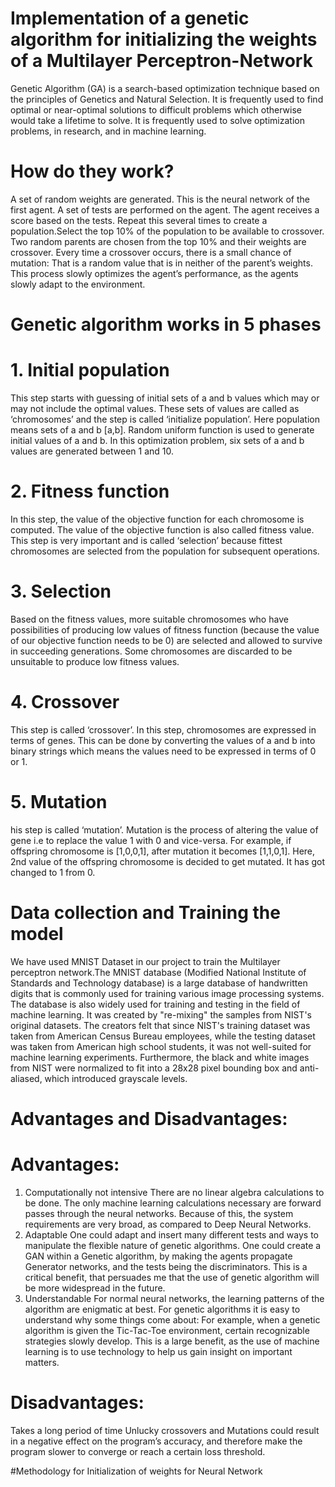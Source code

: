 # Implementation of a genetic algorithm for initializing the weights of a Multilayer Perceptron-Network

Genetic Algorithm (GA) is a search-based optimization technique based on the principles of Genetics and Natural Selection. It is frequently used to find optimal or near-optimal solutions to difficult problems which otherwise would take a lifetime to solve. It is frequently used to solve optimization problems, in research, and in machine learning.

# How do they work?

A set of random weights are generated. This is the neural network of the first agent. A set of tests are performed on the agent. The agent receives a score based on the tests. Repeat this several times to create a population.Select the top 10% of the population to be available to crossover. Two random parents are chosen from the top 10% and their weights are crossover. Every time a crossover occurs, there is a small chance of mutation: That is a random value that is in neither of the parent’s weights.
This process slowly optimizes the agent’s performance, as the agents slowly adapt to the environment.

# Genetic algorithm works in 5 phases
# 1. Initial population
This step starts with guessing of initial sets of a and b values which may or may not include the optimal values. These sets of values are called as ‘chromosomes’ and the step is called ‘initialize population’. Here population means sets of a and b [a,b]. Random uniform function is used to generate initial values of a and b. In this optimization problem, six sets of a and b values are generated between 1 and 10.

# 2. Fitness function
In this step, the value of the objective function for each chromosome is computed. The value of the objective function is also called fitness value. This step is very important and is called ‘selection’ because fittest chromosomes are selected from the population for subsequent operations.

# 3. Selection
Based on the fitness values, more suitable chromosomes who have possibilities of producing low values of fitness function (because the value of our objective function needs to be 0) are selected and allowed to survive in succeeding generations. Some chromosomes are discarded to be unsuitable to produce low fitness values.

# 4. Crossover
This step is called ‘crossover’. In this step, chromosomes are expressed in terms of genes. This can be done by converting the values of a and b into binary strings which means the values need to be expressed in terms of 0 or 1.

# 5. Mutation
his step is called ‘mutation’. Mutation is the process of altering the value of gene i.e to replace the value 1 with 0 and vice-versa. For example, if offspring chromosome is [1,0,0,1], after mutation it becomes [1,1,0,1]. Here, 2nd value of the offspring chromosome is decided to get mutated. It has got changed to 1 from 0.

# Data collection and Training the model
We have used MNIST Dataset in our project to train the Multilayer perceptron network.The MNIST database (Modified National Institute of Standards and Technology database) is a large database of handwritten digits that is commonly used for training various image processing systems. The database is also widely used for training and testing in the field of machine learning. It was created by "re-mixing" the samples from NIST's original datasets. The creators felt that since NIST's training dataset was taken from American Census Bureau employees, while the testing dataset was taken from American high school students, it was not well-suited for machine learning experiments. Furthermore, the black and white images from NIST were normalized to fit into a 28x28 pixel bounding box and anti-aliased, which introduced grayscale levels.

# Advantages and Disadvantages:
# Advantages:
1. Computationally not intensive
There are no linear algebra calculations to be done. The only machine learning calculations necessary are forward passes through the neural networks. Because of this, the system requirements are very broad, as compared to Deep Neural Networks.
2. Adaptable
One could adapt and insert many different tests and ways to manipulate the flexible nature of genetic algorithms. One could create a GAN within a Genetic algorithm, by making the agents propagate Generator networks, and the tests being the discriminators. This is a critical benefit, that persuades me that the use of genetic algorithm will be more widespread in the future.
3. Understandable
For normal neural networks, the learning patterns of the algorithm are enigmatic at best. For genetic algorithms it is easy to understand why some things come about: For example, when a genetic algorithm is given the Tic-Tac-Toe environment, certain recognizable strategies slowly develop. This is a large benefit, as the use of machine learning is to use technology to help us gain insight on important matters.

# Disadvantages:
Takes a long period of time
Unlucky crossovers and Mutations could result in a negative effect on the program’s accuracy, and therefore make the program slower to converge or reach a certain loss threshold.

#Methodology for Initialization of weights for Neural Network

